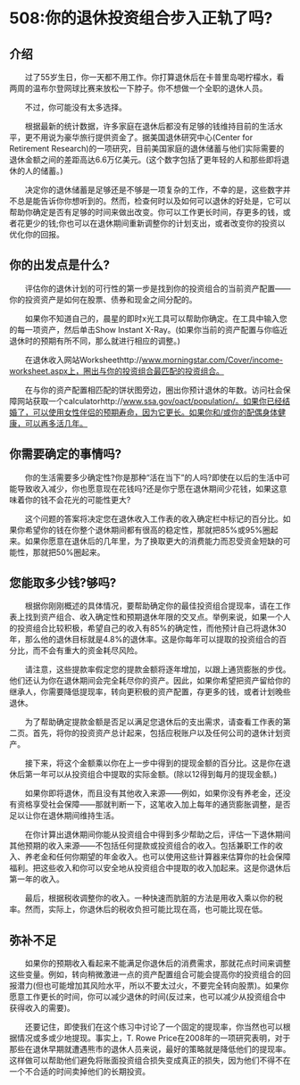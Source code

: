 # 508:你的退休投资组合步入正轨了吗?
## 介绍

　　过了55岁生日，你一天都不用工作。你打算退休后在卡普里岛喝柠檬水，看两周的温布尔登网球比赛来放松一下脖子。你不想做一个全职的退休人员。

　　不过，你可能没有太多选择。

　　根据最新的统计数据，许多家庭在退休后都没有足够的钱维持目前的生活水平，更不用说为豪华旅行提供资金了。据美国退休研究中心(Center for Retirement Research)的一项研究，目前美国家庭的退休储蓄与他们实际需要的退休金额之间的差距高达6.6万亿美元。(这个数字包括了更年轻的人和那些即将退休的人的储蓄。)

　　决定你的退休储蓄是足够还是不够是一项复杂的工作，不幸的是，这些数字并不总是能告诉你你想听到的。然而，检查何时以及如何可以退休的好处是，它可以帮助你确定是否有足够的时间来做出改变。你可以工作更长时间，存更多的钱，或者花更少的钱;你也可以在退休期间重新调整你的计划支出，或者改变你的投资以优化你的回报。

## 你的出发点是什么?

　　评估你的退休计划的可行性的第一步是找到你的投资组合的当前资产配置——你的投资资产是如何在股票、债券和现金之间分配的。

　　如果你不知道自己的，晨星的即时x光工具可以帮助你确定。在工具中输入您的每一项资产，然后单击Show Instant X-Ray。(如果你当前的资产配置与你临近退休时的预期有所不同，那么就进行相应的调整。)

　　在退休收入网站Worksheethttp://www.morningstar.com/Cover/income-worksheet.aspx上，圈出与你的投资组合最匹配的投资组合。

　　在与你的资产配置相匹配的饼状图旁边，圈出你预计退休的年数。访问社会保障网站获取一个calculatorhttp://www.ssa.gov/oact/population/。如果你已经结婚了，可以使用女性伴侣的预期寿命，因为它更长。如果你和/或你的配偶身体健康，可以再多活几年。

## 你需要确定的事情吗?

　　你的生活需要多少确定性?你是那种“活在当下”的人吗?即使在以后的生活中可能导致收入减少，你也愿意现在花钱吗?还是你宁愿在退休期间少花钱，如果这意味着你的钱不会花光的可能性更大?

　　这个问题的答案将决定您在退休收入工作表的收入确定栏中标记的百分比。如果你希望你的钱在你整个退休期间都有很高的稳定性，那就把85%或95%圈起来。如果你愿意在退休后的几年里，为了换取更大的消费能力而忍受资金短缺的可能性，那就把50%圈起来。

## 您能取多少钱?够吗?

　　根据你刚刚概述的具体情况，要帮助确定你的最佳投资组合提现率，请在工作表上找到资产组合、收入确定性和预期退休年限的交叉点。举例来说，如果一个人的投资组合比较积极，希望自己的收入有85%的确定性，而他预计自己将退休30年，那么他的退休目标就是4.8%的退休率。这是你每年可以提取的投资组合的百分比，而不会有重大的资金耗尽风险。

　　请注意，这些提款率假定您的提款金额将逐年增加，以跟上通货膨胀的步伐。他们还认为你在退休期间会完全耗尽你的资产。因此，如果你希望把资产留给你的继承人，你需要降低提现率，转向更积极的资产配置，存更多的钱，或者计划晚些退休。

　　为了帮助确定提款金额是否足以满足您退休后的支出需求，请查看工作表的第二页。首先，将你的投资资产总计起来，包括应税账户以及任何公司的退休计划资产。

　　接下来，将这个金额乘以你在上一步中得到的提现金额的百分比。这是你在退休后第一年可以从投资组合中提取的实际金额。(除以12得到每月的提现金额。)

　　如果你即将退休，而且没有其他收入来源——例如，如果你没有养老金，还没有资格享受社会保障——那就判断一下，这笔收入加上每年的通货膨胀调整，是否足以让你在退休期间维持生活。

　　在你计算出退休期间你能从投资组合中得到多少帮助之后，评估一下退休期间其他预期的收入来源——不包括任何提款或投资组合的收入。包括兼职工作的收入、养老金和任何你期望的年金收入。也可以使用这些计算器来估算你的社会保障福利。把这些收入和你可以安全地从投资组合中提取的收入加起来。这是你退休后第一年的收入。

　　最后，根据税收调整你的收入。一种快速而肮脏的方法是用收入乘以你的税率。然而，实际上，你退休后的税收负担可能比现在高，也可能比现在低。

## 弥补不足

　　如果你的预期收入看起来不能满足你退休后的消费需求，那就花点时间来调整这些变量。例如，转向稍微激进一点的资产配置组合可能会提高你的投资组合的回报潜力(但也可能增加其风险水平，所以不要太过火，不要完全转向股票)。如果你愿意工作更长的时间，你可以减少退休的时间(反过来，也可以减少从投资组合中获得收入的需要)。

　　还要记住，即使我们在这个练习中讨论了一个固定的提现率，你当然也可以根据情况或多或少地提现。事实上，T. Rowe Price在2008年的一项研究表明，对于那些在退休早期就遭遇熊市的退休人员来说，最好的策略就是降低他们的提现率。这样做可以帮助他们避免将账面投资组合损失变成真正的损失，因为他们不得不在一个不合适的时间卖掉他们的长期投资。
